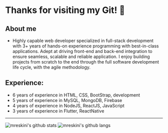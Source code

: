 # Thanks for visiting my Git! 👋

## About me
* Highly capable web developer specialized in full-stack development with 3+ years of hands-on experience programming with best-in-class applications.
Adept at driving front-end and back-end integration to ensure seamless, scalable and reliable application. I enjoy building projects from scratch to the end through the full software development life cycle, with the agile methodology.

## Experience:
+ 6 years of experience in HTML, CSS, BootStrap, development
+ 5 years of experience in MySQL, MongoDB, Firebase
+ 4 years of experience in NodeJS, ReactJS, JavaScript
+ 3 years of experience in Flutter, ReactNative

-------------------------------------------------------------------------------------------------------

![mreskini's github stats](https://github-readme-stats.vercel.app/api?username=mreskini&count_private=true&show_icons=true&custom_title=GitHub%20Stats&theme=radical&hide_border=true)
![mreskini's github langs](https://github-readme-stats.vercel.app/api/top-langs/?username=mreskini&layout=compact&hide_border=true&title_color=0366d6&count_private=true&include_all_commits=true&theme=radical)
